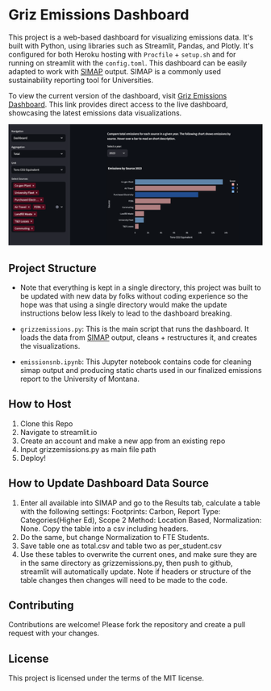 # Griz Emissions Dashboard

This project is a web-based dashboard for visualizing emissions data. It's built with Python, using libraries such as Streamlit, Pandas, and Plotly. It's configured for both Heroku hosting with `Procfile` + `setup.sh` and for running on streamlit with the `config.toml`. This dashboard can be easily adapted to work with [SIMAP](https://unhsimap.org/home) output. SIMAP is a commonly used sustainability reporting tool for Universities.

To view the current version of the dashboard, visit [Griz Emissions Dashboard](https://griz-emissions.streamlit.app/). This link provides direct access to the live dashboard, showcasing the latest emissions data visualizations.

![Dashboard Screenshot](dashboard%20screenshot.png)


## Project Structure

- Note that everything is kept in a single directory, this project was built to be updated with new data by folks without coding experience so the hope was that using a single directory would make the update instructions below less likely to lead to the dashboard breaking.

- `grizzemissions.py`: This is the main script that runs the dashboard. It loads the data from [SIMAP](https://unhsimap.org/home) output, cleans + restructures it, and creates the visualizations.

- `emissionsnb.ipynb`: This Jupyter notebook contains code for cleaning simap output and producing static charts used in our finalized emissions report to the University of Montana.

## How to Host

1. Clone this Repo
2. Navigate to streamlit.io
3. Create an account and make a new app from an existing repo
4. Input grizzemissions.py as main file path
5. Deploy!

## How to Update Dashboard Data Source

1. Enter all available into SIMAP and go to the Results tab, calculate a table with the following settings: Footprints: Carbon, Report Type: Categories(Higher Ed), Scope 2 Method: Location Based, Normalization: None. Copy the table into a csv including headers.
2. Do the same, but change Normalization to FTE Students.
3. Save table one as total.csv and table two as per_student.csv
4. Use these tables to overwrite the current ones, and make sure they are in the same directory as grizzemissions.py, then push to github, streamlit will automatically update. Note if headers or structure of the table changes then changes will need to be made to the code.

## Contributing

Contributions are welcome! Please fork the repository and create a pull request with your changes.

## License

This project is licensed under the terms of the MIT license.